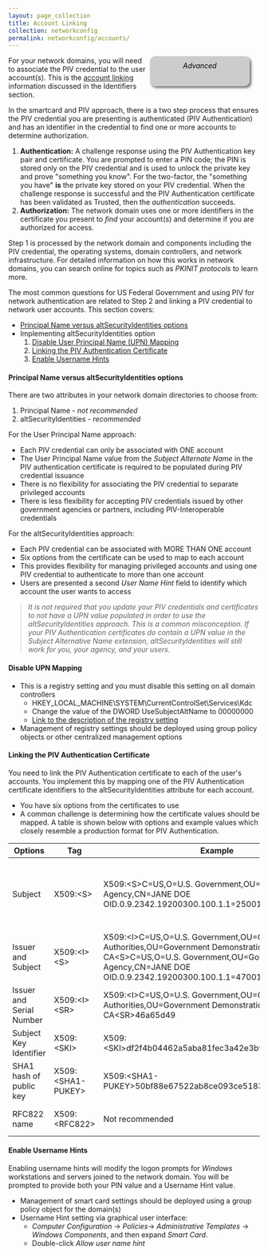 ```yaml
---
layout: page_collection
title: Account Linking
collection: networkconfig
permalink: networkconfig/accounts/
---
```

<div style="float:right; padding:10px; margin-right:20px; border-radius:10px; width:180px; height:40px; box-shadow:3px 3px 5px 0px; text-align:center; background-color:#CCC; color:#666666">
<div style="color:#000000">
<em>Advanced</em>
</div>
</div>

For your network domains, you will need to associate the PIV credential to the user account(s).  This is the [account linking](../../identifiers) information discussed in the Identifiers section.  

In the smartcard and PIV approach, there is a two step process that ensures the PIV credential you are presenting is authenticated (PIV Authentication) and has an identifier in the credential to find one or more accounts to determine authorization.  

1.  **Authentication:** A challenge response using the PIV Authentication key pair and certificate.  You are prompted to enter a PIN code; the PIN is stored only on the PIV credential and is used to unlock the private key and prove "something you know".  For the two-factor, the "something you have" **is** the private key stored on your PIV credential.  When the challenge response is successful and the PIV Authentication certificate has been validated as Trusted, then the _authentication_ succeeds.
2.  **Authorization:**  The network domain uses one or more identifiers in the certificate you present to _find_ your account(s) and determine if you are authorized for access.  

Step 1 is processed by the network domain and components including the PIV credential, the operating systems, domain controllers, and network infrastructure.   For detailed information on how this works in network domains, you can search online for topics such as _PKINIT protocols_ to learn more.

The most common questions for US Federal Government and using PIV for network authentication are related to Step 2 and linking a PIV credential to network user accounts.  This section covers:

* [Principal Name versus altSecurityIdentities options](#principal-name-versus-altSecurityIdentities-options)
* Implementing altSecurityIdentities option
  1. [Disable User Principal Name (UPN) Mapping](#disable-upn-mapping)
  2. [Linking the PIV Authentication Certificate](#linking-the-piv-authentication-certificate)
  3. [Enable Username Hints](#enable-username-hints)


#### Principal Name versus altSecurityIdentities options
There are two attributes in your network domain directories to choose from:

1. Principal Name - _not recommended_
1. altSecurityIdentities - _recommended_

For the User Principal Name approach:

* Each PIV credential can only be associated with ONE account
* The User Principal Name value from the _Subject Alternate Name_ in the PIV authentication certificate is required to be populated during PIV credential issuance
* There is no flexibility for associating the PIV credential to separate privileged accounts
* There is less flexibility for accepting PIV credentials issued by other government agencies or partners, including PIV-Interoperable credentials

For the altSecurityIdentities approach:

* Each PIV credential can be associated with MORE THAN ONE account
* Six options from the certificate can be used to map to each account
* This provides flexibility for managing privileged accounts and using one PIV credential to authenticate to more than one account
* Users are presented a second _User Name Hint_ field to identify which account the user wants to access


>  _It is not required that you update your PIV credentials and certificates to not have a UPN value populated in order to use the altSecurityIdentities approach. This is a common misconception. If your PIV Authentication certificates do contain a UPN value in the _Subject Alternative Name_ extension, altSecurityIdentities will still work for you, your agency, and your users._


#### Disable UPN Mapping  

  * This is a registry setting and you must disable this setting on all domain controllers
     * HKEY_LOCAL_MACHINE\SYSTEM\CurrentControlSet\Services\Kdc  
     * Change the value of the DWORD UseSubjectAltName to 00000000
     * [Link to the description of the registry setting](https://technet.microsoft.com/en-us/library/ff520074(WS.10).aspx)
  * Management of registry settings should be deployed using group policy objects or other centralized management options

#### Linking the PIV Authentication Certificate
You need to link the PIV Authentication certificate to each of the user's accounts.  You implement this by mapping one of the PIV Authentication certificate identifiers to the altSecurityIdentities attribute for each account.

  * You have six options from the certificates to use
  * A common challenge is determining how the certificate values should be mapped.  A table is shown below with options and example values which closely resemble a production format for PIV Authentication.


| Options       | Tag     | Example | Considerations |
| ------------- |-------------| -----|-----|
| Subject     | X509:\<S> | X509:\<S>C=US,O=U.S. Government,OU=Government Agency,CN=JANE DOE OID.0.9.2342.19200300.100.1.1=25001003151020 |  For certificates which assert the UID identifier (0.9.2342.19200300.100.1.1) or other object identifier in the Common Name, the identifier is prepended with the _OID_ qualifier. |
| Issuer and Subject     | X509:\<I>\<S>  | X509:\<I>C=US,O=U.S. Government,OU=Certification Authorities,OU=Government Demonstration CA\<S>C=US,O=U.S. Government,OU=Government Agency,CN=JANE DOE OID.0.9.2342.19200300.100.1.1=47001003151020 | Note the spaces carefully when testing and machine readable formats of the certificate extensions versus the human readable formats |
| Issuer and Serial Number | X509:\<I>\<SR> | X509:\<I>C=US,O=U.S. Government,OU=Certification Authorities,OU=Government Demonstration CA\<SR>46a65d49 | Serial number is reversed byte order from human readable version, starting at most significant byte |
| Subject Key Identifier     | X509:\<SKI> |   X509:\<SKI>df2f4b04462a5aba81fec3a42e3b94beb8f2e087 |  Not generally recommended; may be difficult to manage |
| SHA1 hash of public key| X509:\<SHA1-PUKEY> |  X509:\<SHA1-PUKEY>50bf88e67522ab8ce093ce51830ab0bcf8ba7824 |  Not generally recommended; may be difficult to manage   |
| RFC822 name | X509:\<RFC822>      |   Not recommended |    Not recommended; not commonly populated in PIV Authentication certificates |


#### Enable Username Hints
Enabling username hints will modify the logon prompts for _Windows_ workstations and servers joined to the network domain.  You will be prompted to provide both your PIN value and a Username Hint value.  

* Management of smart card settings should be deployed using a group policy object for the domain(s)
* Username Hint setting via graphical user interface:
   * _Computer Configuration_ -> _Policies_-> _Administrative Templates_ -> _Windows Components_, and then expand _Smart Card_.
   * Double-click _Allow user name hint_
